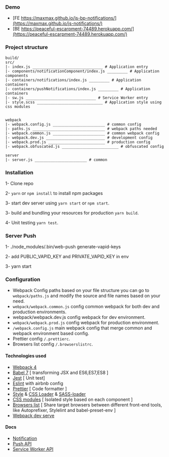 ### Demo
* [FE https://maxmax.github.io/js-bp-notifications/](https://maxmax.github.io/js-notifications/)
* [BE https://peaceful-escarpment-74489.herokuapp.com/](https://peaceful-escarpment-74489.herokuapp.com/)

### Project structure

````
build/
src/
|- index.js _______________________________ # Application entry
|- components/notificationComponent/index.js _________ # Application components
|- containers/notifications/index.js _________ # Application containers
|- containers/pushNotifications/index.js _________ # Application containers
|- sw.js _______________________________ # Service Worker entry
|- style.scss _____________________________ # Application style using css modules


webpack
|- webpack.config.js _______________________ # common config
|- paths.js ________________________________ # webpack paths needed
|- webpack.common.js _______________________ # common webpack config
|- webpack.dev.js __________________________ # development config
|- webpack.prod.js _________________________ # production config
|- webpack.obfuscated.js _________________________ # obfuscated config

server
|- server.js _______________________ # common
````

### Installation

1- Clone repo

2- `yarn` or `npm install` to install npm packages

3- start dev server using `yarn start` or `npm start`.

3- build and bundling your resources for production `yarn build`.

4- Unit testing `yarn test`.

### Server Push

1- ./node_modules/.bin/web-push generate-vapid-keys

2- add PUBLIC_VAPID_KEY and PRIVATE_VAPID_KEY in env

3- yarn start


### Configuration
* Webpack Config paths based on your file structure you can go to `webpack/paths.js` and modify the source and file names based on your need.
* `webpack/webpack.common.js` config common webpack for both dev and production environments.
* webpack/webpack.dev.js config webpack for dev environment.
* `webpack/webpack.prod.js` config webpack for production environment.
* `/webpack.config.js` main webpack config that merge common and webpack environment based config.
* Prettier config `/.prettierc`.
* Browsers list config `/.browserslistrc`.


#### Technologies used


* [Webpack 4](https://github.com/webpack/webpack)
* [Babel 7](https://github.com/babel/babel) [ transforming JSX and ES6,ES7,ES8 ]
* [Jest](https://github.com/facebook/jest) [ Unit test]
* [Eslint](https://github.com/eslint/eslint/) with airbnb config
* [Prettier](https://github.com/prettier/prettier) [ Code formatter ]
* [Style](https://github.com/webpack-contrib/style-loader) & [CSS Loader](https://github.com/webpack-contrib/css-loader) & [SASS-loader](https://github.com/webpack-contrib/sass-loader)
* [CSS modules](https://github.com/css-modules/css-modules) [ Isolated style based on each component ]
* [Browsers list](https://github.com/browserslist/browserslist) [ Share target browsers between different front-end tools, like Autoprefixer, Stylelint and babel-preset-env ]
* [Webpack dev serve](https://github.com/webpack/webpack-dev-server)

#### Docs


* [Notification](https://developer.mozilla.org/ru/docs/Web/API/notification)
* [Push API](https://developer.mozilla.org/ru/docs/Web/API/Push_API)
* [Service Worker API](https://developer.mozilla.org/ru/docs/Web/API/Service_Worker_API)
